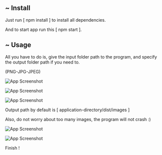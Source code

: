 
## ~ Install

Just run [ npm install ] to install all dependencies.

And to start app run this [ npm start ].

## ~ Usage

All you have to do is, give the input folder path to the program, and specify the output folder path if you need to.

(PNG-JPG-JPEG)

![App Screenshot](../media/p1.png?raw=true)

![App Screenshot](../media/p2.png?raw=true)

![App Screenshot](../media/p3.png?raw=true)

Output path by default is [ application-directory/dist/images ]

Also, do not worry about too many images, the program will not crash :)

![App Screenshot](../media/p4.png?raw=true)

![App Screenshot](../media/p5.png?raw=true)

Finish !
